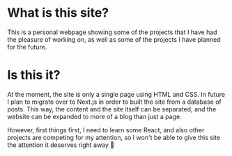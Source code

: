 # What is this site?
This is a personal webpage showing some of the projects that I have had the pleasure of working on, as well as some of the projects I have planned for the future.

# Is this it?
At the moment, the site is only a single page using HTML and CSS. In future I plan to migrate over to Next.js in order to built the site from a database of posts. This way, the content and the site itself can be separated, and the website can be expanded to more of a blog than just a page.

However, first things first, I need to learn some React, and also other projects are competing for my attention, so I won't be able to give this site the attention it deserves right away 🙂